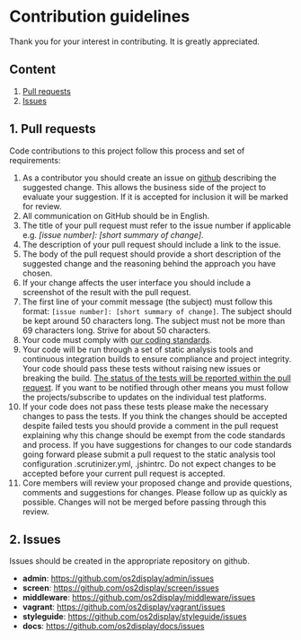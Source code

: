 # Contribution guidelines

Thank you for your interest in contributing. It is greatly appreciated.


## Content
1. [Pull requests](#pull-requests)
2. [Issues](#issues)


<a name="pull-requests"></a>
## 1. Pull requests

Code contributions to this project follow this process and set of requirements:

1. As a contributor you should create an issue on [github](https://github.com/os2display) describing the suggested change. This allows the business side of the project to evaluate your suggestion. If it is accepted for inclusion it will be marked for review.
2. All communication on GitHub should be in English.
3. The title of your pull request must refer to the issue number if applicable e.g. *[issue number]: [short summary of change]*.
4. The description of your pull request should include a link to the issue.
5. The body of the pull request should provide a short description of the suggested change and the reasoning behind the approach you have chosen.
6. If your change affects the user interface you should include a screenshot of the result with the pull request.
7. The first line of your commit message (the subject) must follow this format: `[issue number]: [short summary of change]`. The subject should be kept around 50 characters long. The subject must not be more than 69 characters long. Strive for about 50 characters.
8. Your code must comply with [our coding standards](code-standards.md).
9. Your code will be run through a set of static analysis tools and continuous integration builds to ensure compliance and project integrity. Your code should pass these tests without raising new issues or breaking the build. [The status of the tests will be reported within the pull request](https://github.com/blog/1935-see-results-from-all-pull-request-status-checks). If you want to be notified through other means you must follow the projects/subscribe to updates on the individual test platforms.
10. If your code does not pass these tests please make the necessary changes to pass the tests.
If you think the changes should be accepted despite failed tests you should provide a comment in the pull request explaining why this change should be exempt from the code standards and process. If you have suggestions for changes to our code standards going forward please submit a pull request to the static analysis tool configuration .scrutinizer.yml, .jshintrc. Do not expect changes to be accepted before your current pull request is accepted.
11. Core members will review your proposed change and provide questions, comments and suggestions for changes. Please follow up as quickly as possible. Changes will not be merged before passing through this review.


<a name="issues"></a>
## 2. Issues

Issues should be created in the appropriate repository on github.

* __admin__: https://github.com/os2display/admin/issues
* __screen__: https://github.com/os2display/screen/issues
* __middleware__: https://github.com/os2display/middleware/issues
* __vagrant__: https://github.com/os2display/vagrant/issues
* __styleguide__: https://github.com/os2display/styleguide/issues
* __docs__: https://github.com/os2display/docs/issues
